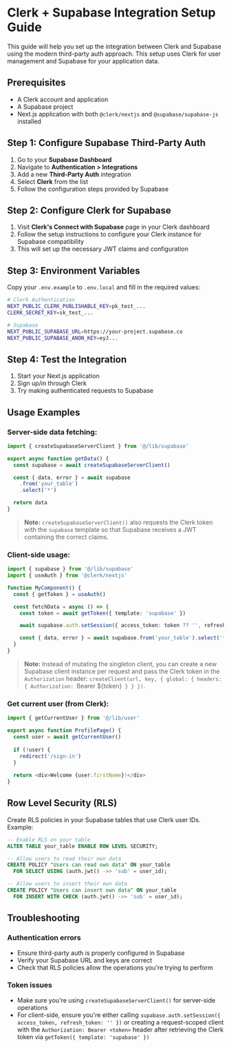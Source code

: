 # Clerk + Supabase Integration Setup Guide

This guide will help you set up the integration between Clerk and Supabase using the modern third-party auth approach. This setup uses Clerk for user management and Supabase for your application data.

## Prerequisites

- A Clerk account and application
- A Supabase project
- Next.js application with both `@clerk/nextjs` and `@supabase/supabase-js` installed

## Step 1: Configure Supabase Third-Party Auth

1. Go to your **Supabase Dashboard**
2. Navigate to **Authentication > Integrations**
3. Add a new **Third-Party Auth** integration
4. Select **Clerk** from the list
5. Follow the configuration steps provided by Supabase

## Step 2: Configure Clerk for Supabase

1. Visit **Clerk's Connect with Supabase** page in your Clerk dashboard
2. Follow the setup instructions to configure your Clerk instance for Supabase compatibility
3. This will set up the necessary JWT claims and configuration

## Step 3: Environment Variables

Copy your `.env.example` to `.env.local` and fill in the required values:

```bash
# Clerk Authentication
NEXT_PUBLIC_CLERK_PUBLISHABLE_KEY=pk_test_...
CLERK_SECRET_KEY=sk_test_...

# Supabase
NEXT_PUBLIC_SUPABASE_URL=https://your-project.supabase.co
NEXT_PUBLIC_SUPABASE_ANON_KEY=eyJ...
```

## Step 4: Test the Integration

1. Start your Next.js application
2. Sign up/in through Clerk
3. Try making authenticated requests to Supabase

## Usage Examples

### Server-side data fetching:

```typescript
import { createSupabaseServerClient } from '@/lib/supabase'

export async function getData() {
  const supabase = await createSupabaseServerClient()

  const { data, error } = await supabase
    .from('your_table')
    .select('*')

  return data
}
```

> **Note:** `createSupabaseServerClient()` also requests the Clerk token with the `supabase` template so that Supabase receives a JWT containing the correct claims.

### Client-side usage:

```typescript
import { supabase } from '@/lib/supabase'
import { useAuth } from '@clerk/nextjs'

function MyComponent() {
  const { getToken } = useAuth()

  const fetchData = async () => {
    const token = await getToken({ template: 'supabase' })

    await supabase.auth.setSession({ access_token: token ?? '', refresh_token: '' })

    const { data, error } = await supabase.from('your_table').select('*')
  }
}
```

> **Note:** Instead of mutating the singleton client, you can create a new Supabase client instance per request and pass the Clerk token in the `Authorization` header: `createClient(url, key, { global: { headers: { Authorization: `Bearer ${token}` } } })`.

### Get current user (from Clerk):

```typescript
import { getCurrentUser } from '@/lib/user'

export async function ProfilePage() {
  const user = await getCurrentUser()
  
  if (!user) {
    redirect('/sign-in')
  }
  
  return <div>Welcome {user.firstName}!</div>
}
```

## Row Level Security (RLS)

Create RLS policies in your Supabase tables that use Clerk user IDs. Example:

```sql
-- Enable RLS on your table
ALTER TABLE your_table ENABLE ROW LEVEL SECURITY;

-- Allow users to read their own data
CREATE POLICY "Users can read own data" ON your_table
  FOR SELECT USING (auth.jwt() ->> 'sub' = user_id);

-- Allow users to insert their own data
CREATE POLICY "Users can insert own data" ON your_table
  FOR INSERT WITH CHECK (auth.jwt() ->> 'sub' = user_id);
```

## Troubleshooting

### Authentication errors
- Ensure third-party auth is properly configured in Supabase
- Verify your Supabase URL and keys are correct
- Check that RLS policies allow the operations you're trying to perform

### Token issues
- Make sure you're using `createSupabaseServerClient()` for server-side operations
- For client-side, ensure you're either calling `supabase.auth.setSession({ access_token, refresh_token: '' })` or creating a request-scoped client with the `Authorization: Bearer <token>` header after retrieving the Clerk token via `getToken({ template: 'supabase' })`

